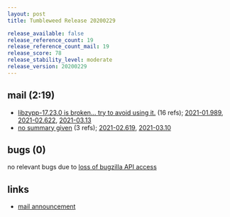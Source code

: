 ```yaml
---
layout: post
title: Tumbleweed Release 20200229

release_available: false
release_reference_count: 19
release_reference_count_mail: 19
release_score: 78
release_stability_level: moderate
release_version: 20200229
---
```


## mail (2:19)

- [libzypp-17.23.0 is broken... try to avoid using it.](https://lists.opensuse.org/opensuse-factory/2020-03/msg00013.html) (16 refs); [2021-01.989](https://github.com/boombatower/tumbleweed-review/issues/10), [2021-02.622](https://github.com/boombatower/tumbleweed-review/issues/10), [2021-03.13](https://github.com/boombatower/tumbleweed-review/issues/10)
- [no summary given](https://github.com/boombatower/tumbleweed-review/issues/10) (3 refs); [2021-02.619](https://github.com/boombatower/tumbleweed-review/issues/10), [2021-03.10](https://github.com/boombatower/tumbleweed-review/issues/10)

## bugs (0)

<!--more-->

no relevant bugs due to [loss of bugzilla API access](https://bugzilla.opensuse.org/show_bug.cgi?id=1157722)



## links

- [mail announcement](https://github.com/boombatower/tumbleweed-review/issues/10)

